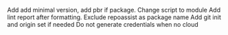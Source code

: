 Add add minimal version, add pbr if package.
Change script to module
Add lint report after formatting.
Exclude repoassist as package name
Add git init and origin set if needed
Do not generate credentials when no cloud